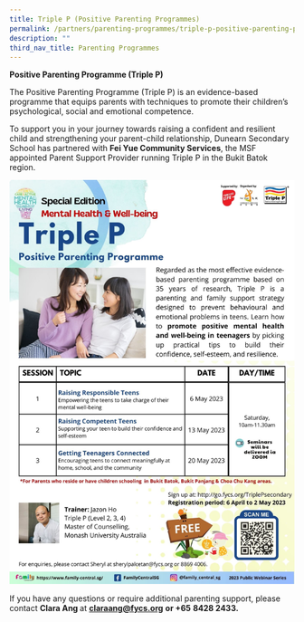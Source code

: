 ```yaml
---
title: Triple P (Positive Parenting Programmes)
permalink: /partners/parenting-programmes/triple-p-positive-parenting-programmes/
description: ""
third_nav_title: Parenting Programmes
---
```

<p><strong>Positive Parenting Programme (Triple P)</strong></p>
<p>The Positive Parenting Programme (Triple P) is an evidence-based programme that equips parents with techniques to promote their children’s psychological, social and emotional competence.&nbsp;</p>
<p>To support you in your journey towards raising a confident and resilient child and strengthening your parent-child relationship, Dunearn Secondary School has partnered with&nbsp;<strong>Fei Yue Community Services</strong>, the MSF appointed Parent Support Provider running&nbsp;Triple P in the Bukit Batok region.&nbsp;</p>
<img src="/images/l2%20secondary%20positive%20parenting%20may.jpg">
<p>If you have any questions or require additional parenting support, please contact&nbsp;<strong>Clara Ang&nbsp;</strong>at <a href="mailto:claraang@fycs.org"><strong>claraang@fycs.org</strong></a>&nbsp;<strong>or</strong><strong>&nbsp;+65</strong>&nbsp;<strong>8428 2433.</strong></p>